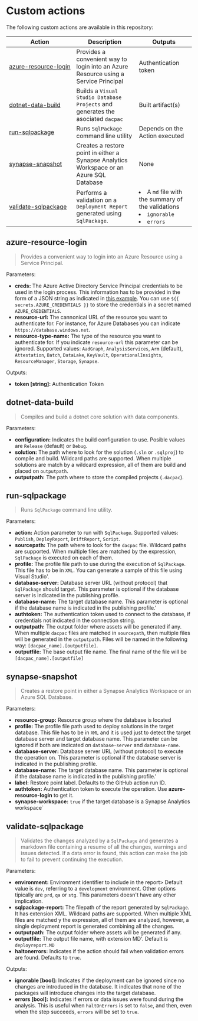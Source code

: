# Custom actions
The following custom actions are available in this repository:


| Action | Description | Outputs |
| --- | ----------- | ------------- |
| <nobr>[azure-resource-login](#azure-resource-login)</nobr> | Provides a convenient way to login into an Azure Resource using a Service Principal | Authentication token |
| <nobr>[dotnet-data-build](#dotnet-data-build)</nobr> | Builds a `Visual Studio Database Projects` and generates the asociated `dacpac` | Built artifact(s) |
| <nobr>[run-sqlpackage](#run-sqlpackage)</nobr> | Runs `SqlPackage` command line utility | Depends on the Action executed |
| <nobr>[synapse-snapshot](#synapse-snapshot)</nobr> | Creates a restore point in either a Synapse Analytics Workspace or an Azure SQL Database | None |
| <nobr>[validate-sqlpackage](#validate-sqlpackage)</nobr> | Performs a validation on a `Deployment Report` generated using `SqlPackage`. | <li>A `md` file with the summary of the validations</li><li>`ignorable`</li><li>`errors`</li> |


## azure-resource-login

> Provides a convenient way to login into an Azure Resource using a Service Principal.

Parameters:
- **creds:** The Azure Active Directory Service Principal credentials to be used in the login process. This information has to be provided in the form of a JSON string as indicated in [this example](https://github.com/marketplace/actions/azure-login#configure-deployment-credentials). You can use `${{ secrets.AZURE_CREDENTIALS }}` to store the credentials in a secret named `AZURE_CREDENTIALS`.
- **resource-url:** The cannonical URL of the resource you want to authenticate for. For instance, for Azure Databases you can indicate `https://database.windows.net`.
- **resource-type-name:** The type of the resource you want to authenticate for. If you indicate `resource-url` this parameter can be ignored. Supported values: `AadGraph`, `AnalysisServices`, `Arm` (default), `Attestation`, `Batch`, `DataLake`, `KeyVault`, `OperationalInsights`, `ResourceManager`, `Storage`, `Synapse`.

Outputs:
 - **token [string]:** Authentication Token


## dotnet-data-build

> Compiles and build a dotnet core solution with data components.

Parameters:
 - **configuration:** Indicates the build configuration to use. Posible values are `Release` (default) or `Debug`.
 - **solution:** The path where to look for the solution (`.sln` or `.sqlproj`) to compile and build. Wildcard paths are supported. When multiple solutions are match by a wildcard expression, all of them are build and placed on `outputpath`.
 - **outputpath:** The path where to store the compiled projects (`.dacpac`).

## run-sqlpackage

> Runs `SqlPackage` command line utility.

Parameters:
 - **action:** Action parameter to run with `SqlPackage`. Supported values: `Publish`, `DeployReport`, `DriftReport`, `Script`.
 - **sourcepath:** The path where to look for the `dacpac` file. Wildcard paths are supported. When multiple files are matched by the expression, `SqlPackage` is executed on each of them.
 - **profile:** The profile file path to use during the execution of `SqlPackage`. This file has to be in `XML`. You can generate a sample of this file using Visual Studio'.
 - **database-server:** Database server URL (without protocol) that `SqlPackage` should target. This parameter is optional if the database server is indicated in the publishing profile.
 - **database-name:** The target database name. This parameter is optional if the database name is indicated in the publishing profile.'
 - **authtoken:** The authentication token used to connect to the database, if credentials not indicated in the connection string.
 - **outputpath:** The output folder where assets will be generated if any. When multiple `dacpac` files are matched in `sourcepath`, then multiple files will be generated in the `outputpath`. Files will be named in the following way: `[dacpac_name].[outputfile]`.
 - **outputfile:** The base output file name. The final name of the file will be `[dacpac_name].[outputfile]`

## synapse-snapshot

> Creates a restore point in either a Synapse Analytics Workspace or an Azure SQL Database.

Parameters:
 - **resource-group:** Resource group where the database is located
 - **profile:** The profile file path used to deploy solutions in the target database. This file has to be in `XML` and it is used just to detect the target database server and target database name. This parameter can be ignored if both are indicated on `database-server` and `database-name`.
 - **database-server:** Database server URL (without protocol) to execute the operation on. This parameter is optional if the database server is indicated in the publishing profile.
 - **database-name:** The target database name. This parameter is optional if the database name is indicated in the publishing profile.'
 - **label:** Restore point label. Defaults to the GitHub action run ID.
 - **authtoken:** Authentication token to execute the operation. Use **azure-resource-login** to get it.
 - **synapse-workspace:** `true` if the target database is a Synapse Analytics workspace`

## validate-sqlpackage

> Validates the changes analyzed by a `SqlPackage` and generates a markdown file containing a resume of all the changes, warnings and issues detected. If a data error is found, this action can make the job to fail to prevent continuing the execution.

Parameters:
 - **environment:** Environment identifier to include in the report> Default value is `dev`, referring to a `development` environment. Other options tipically are `prd`, `qa` or `stg`. This parameters doesn't have any other implication.
 - **sqlpackage-report:** The filepath of the report generated by `SqlPackage`. It has extension XML. Wildcard paths are supported. When multiple XML files are matched y the expression, all of them are analyzed, however, a single deployment report is generated combining all the changes.
 - **outputpath:** The output folder where assets will be generated if any.
 - **outputfile:** The output file name, with extension MD'. Default is `deployreport.MD`
 - **haltonerrors:** Indicates if the action should fail when validation errors are found. Defaults to `true`.

Outputs:
 - **ignorable [bool]:** Indicates if the deployment can be ignored since no changes are introduced in the database. It indicates that none of the packages will introduce changes into the target database.
 - **errors [bool]:** Indicates if errors or data issues were found during the analysis. This is useful when `haltOnErrors` is set to `false`, and then, even when the step succeeds, `errors` will be set to `true`.